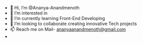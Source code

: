 - 👋 Hi, I’m @Ananya-Anandmenoth
- 👀 I’m interested in 
- 🌱 I’m currently learning Front-End Developing
- 💞️ I’m looking to collaborate creating innovative Tech projects
- 📫 Reach me on Mail- ananyaanandmenoth@gmail.com
-

<!---
Ananya-Anandmenoth/Ananya-Anandmenoth is a ✨ special ✨ repository because its `README.md` (this file) appears on your GitHub profile.
You can click the Preview link to take a look at your changes.
--->
